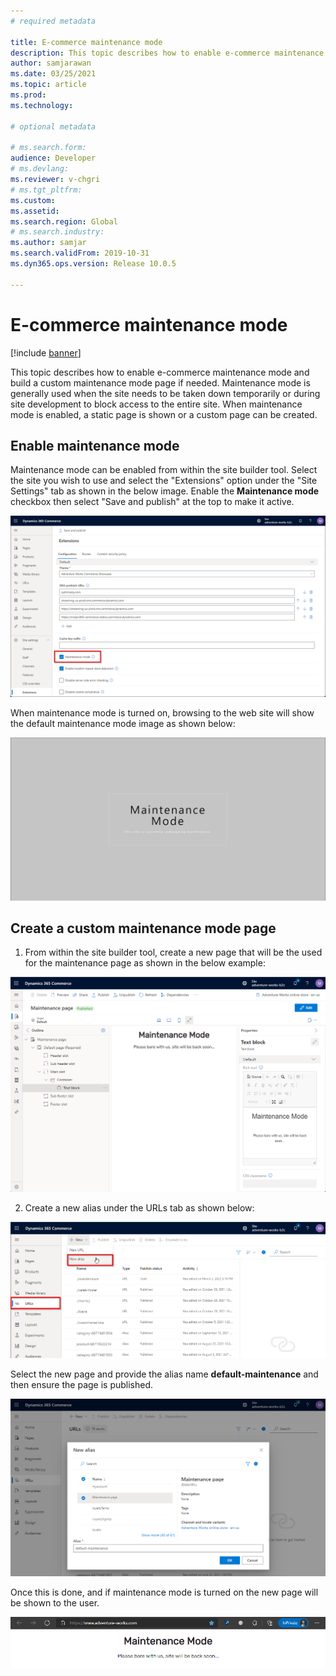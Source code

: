 ```yaml
---
# required metadata

title: E-commerce maintenance mode
description: This topic describes how to enable e-commerce maintenance and build a custom maintenance mode page.
author: samjarawan
ms.date: 03/25/2021
ms.topic: article
ms.prod: 
ms.technology: 

# optional metadata

# ms.search.form: 
audience: Developer
# ms.devlang: 
ms.reviewer: v-chgri
# ms.tgt_pltfrm: 
ms.custom: 
ms.assetid: 
ms.search.region: Global
# ms.search.industry: 
ms.author: samjar
ms.search.validFrom: 2019-10-31
ms.dyn365.ops.version: Release 10.0.5

---
```

# E-commerce maintenance mode

[!include [banner](../includes/banner.md)]

This topic describes how to enable e-commerce maintenance mode and build a custom maintenance mode page if needed.  Maintenance mode is generally used when the site needs to be taken down temporarily or during site development to block access to the entire site.  When maintenance mode is enabled, a static page is shown or a custom page can be created.

## Enable maintenance mode

Maintenance mode can be enabled from within the site builder tool.  Select the site you wish to use and select the "Extensions" option under the "Site Settings" tab as shown in the below image.  Enable the **Maintenance mode** checkbox then select "Save and publish" at the top to make it active.

![Maintenance mode in site builder](media/maintenance-mode-1.png)

When maintenance mode is turned on, browsing to the web site will show the default maintenance mode image as shown below:

![Maintenance mode on e-commerce site](media/maintenance-mode-2.png)


## Create a custom maintenance mode page

1. From within the site builder tool, create a new page that will be the used for the maintenance page as shown in the below example:

![Create custom page in site builder](media/maintenance-mode-3.png)

2. Create a new alias under the URLs tab as shown below:

![Create alias in site builder](media/maintenance-mode-4.png)

Select the new page and provide the alias name **default-maintenance** and then ensure the page is published.

![Provide an alias name](media/maintenance-mode-5.png)

Once this is done, and if maintenance mode is turned on the new page will be shown to the user.

![Custom maintenance page sample](media/maintenance-mode-6.png)

